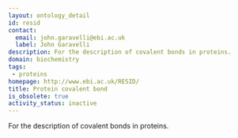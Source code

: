 ```yaml
---
layout: ontology_detail
id: resid
contact:
  email: john.garavelli@ebi.ac.uk
  label: John Garavelli
description: For the description of covalent bonds in proteins.
domain: biochemistry
tags:
 - proteins
homepage: http://www.ebi.ac.uk/RESID/
title: Protein covalent bond
is_obsolete: true
activity_status: inactive
---
```


For the description of covalent bonds in proteins.
